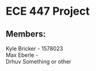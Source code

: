 # ECE 447 Project

## Members:

Kyle Bricker - 1578023  
Max Eberle -   
Drhuv Something or other  
